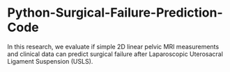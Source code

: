 # Python-Surgical-Failure-Prediction-Code
In this research, we evaluate if simple 2D linear pelvic MRI measurements and clinical data can predict surgical failure after Laparoscopic Uterosacral Ligament Suspension (USLS). 
